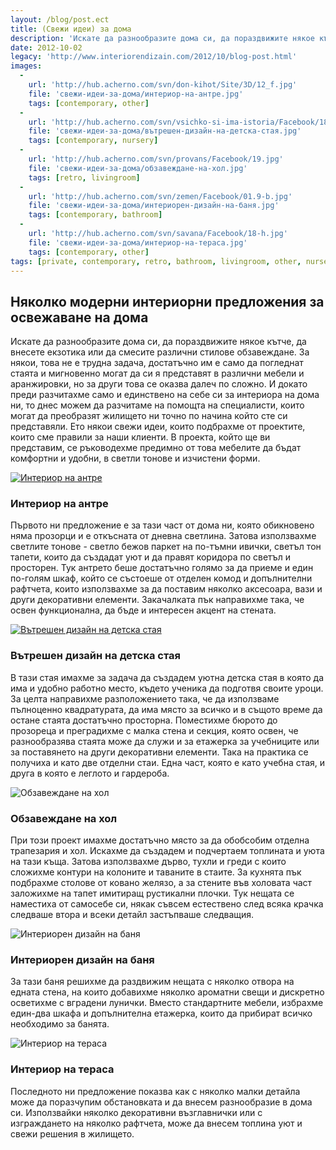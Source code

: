 ```yaml
---
layout: /blog/post.ect
title: (Свежи идеи) за дома
description: 'Искате да разнообразите дома си, да пораздвижите някое кътче, да внесете екзотика или да смесите различни стилове обзавеждане. И докато преди разчитахме само и единствено на себе си за интериора на дома ни, то днес можем да разчитаме на помощта на специалисти, които могат да преобразят жилището ни точно по начина който сте си представяли. Ето някои свежи идеи, които подбрахме от проектите, които сме правили за наши клиенти. '
date: 2012-10-02
legacy: 'http://www.interiorendizain.com/2012/10/blog-post.html'
images:
  -
    url: 'http://hub.acherno.com/svn/don-kihot/Site/3D/12_f.jpg'
    file: 'свежи-идеи-за-дома/интериор-на-антре.jpg'
    tags: [contemporary, other]
  -
    url: 'http://hub.acherno.com/svn/vsichko-si-ima-istoria/Facebook/18-d.png'
    file: 'свежи-идеи-за-дома/вътрешен-дизайн-на-детска-стая.jpg'
    tags: [contemporary, nursery]
  -
    url: 'http://hub.acherno.com/svn/provans/Facebook/19.jpg'
    file: 'свежи-идеи-за-дома/обзавеждане-на-хол.jpg'
    tags: [retro, livingroom]
  -
    url: 'http://hub.acherno.com/svn/zemen/Facebook/01.9-b.jpg'
    file: 'свежи-идеи-за-дома/интериорен-дизайн-на-баня.jpg'
    tags: [contemporary, bathroom]
  -
    url: 'http://hub.acherno.com/svn/savana/Facebook/18-h.jpg'
    file: 'свежи-идеи-за-дома/интериор-на-тераса.jpg'
    tags: [contemporary, other]
tags: [private, contemporary, retro, bathroom, livingroom, other, nursery]
---
```

## Няколко модерни **интериорни предложения** за освежаване на дома
Искате да разнообразите дома си, да пораздвижите някое кътче, да внесете екзотика или да смесите различни стилове обзавеждане. За някои, това не е трудна задача, достатъчно им е само да погледнат стаята и мигновенно могат да си я представят в различни мебели и аранжировки, но за други това се оказва далеч по сложно. И докато преди разчитахме само и единствено на себе си за интериора на дома ни, то днес можем да разчитаме на помощта на специалисти, които могат да преобразят жилището ни точно по начина който сте си представяли. Ето някои свежи идеи, които подбрахме от проектите, които сме правили за наши клиенти.
В проекта, който ще ви представим, се ръководехме предимно от това мебелите да бъдат комфортни и удобни, в светли тонове и изчистени форми.

[![Интериор на антре](свежи-идеи-за-дома/интериор-на-антре.jpg)](http://acherno.bg/интериорен-дизайн/апартамент/дон-кихот/обзавеждане.html)
### Интериор на **антре**

Първото ни предложение е за тази част от дома ни, която обикновено няма прозорци и е откъсната от дневна светлина. Затова използвахме светлите тонове - светло бежов паркет на по-тъмни ивички, светъл тон тапети, които да създадат уют и да правят коридора по светъл и просторен. Тук антрето беше достатъчно голямо за да приеме и един по-голям шкаф, който се състоеше от отделен комод и допълнителни рафтчета, които използвахме за да поставим няколко аксесоара, вази и други декоративни елементи. Закачалката пък направихме така, че освен функционална, да бъде и интересен акцент на стената.

[![Вътрешен дизайн на детска стая](свежи-идеи-за-дома/вътрешен-дизайн-на-детска-стая.jpg)](http://acherno.bg/интериорен-дизайн/апартамент/всичко-си-има-история/интериор.html)
### Вътрешен дизайн на **детска стая**

В тази стая имахме за задача да създадем уютна детска стая в която да има и удобно работно место, където ученика да подготвя своите уроци. За целта направихме разположението така, че да използваме пълноценно квадратурата, да има място за всичко и в същото време да остане стаята достатъчно просторна. Поместихме бюрото до прозореца и преградихме с малка стена и секция, която освен, че разнообразява стаята може да служи и за етажерка за учебниците или за поставянето на други декоративни елементи. Така на практика се получиха и като две отделни стаи. Една част, която е като учебна стая, и друга в която е леглото и гардероба.

![Обзавеждане на хол](свежи-идеи-за-дома/обзавеждане-на-хол.jpg)
### Обзавеждане на **хол**

При този проект имахме достатъчно място за да обобсобим отделна трапезария и хол. Искахме да създадем и подчертаем топлината и уюта на тази къща. Затова използвахме дърво, тухли и греди с които сложихме контури на колоните и таваните в стаите. За кухнята пък подбрахме столове от ковано желязо, а за стените във холовата част заложихме на тапет имитиращ рустикални плочки. Тук нещата се наместиха от самосебе си, някак съвсем естествено след всяка крачка следваше втора и всеки детайл застъпваше следващия.

![Интериорен дизайн на баня](свежи-идеи-за-дома/интериорен-дизайн-на-баня.jpg)
### Интериорен дизайн на **баня**

За тази баня решихме да раздвижим нещата с няколко отвора на едната стена, на които добавихме няколко ароматни свещи и дискретно осветихме с вградени лунички. Вместо стандартните мебели, избрахме един-два шкафа и допълнителна етажерка, които да прибират всичко необходимо за банята.

![Интериор на тераса](свежи-идеи-за-дома/интериор-на-тераса.jpg)
### Интериор на **тераса**

Последното ни предложение показва как с няколко малки детайла може да поразчупим обстановката и да внесем разнообразие в дома си. Използвайки няколко декоративни възглавнички или с изграждането на няколко рафтчета, може да внесем топлина уют и свежи решения в жилището.